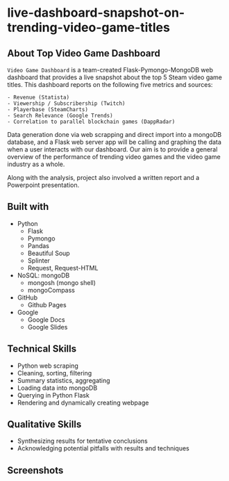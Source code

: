 # live-dashboard-snapshot-on-trending-video-game-titles

## About Top Video Game Dashboard

`Video Game Dashboard` is a team-created Flask-Pymongo-MongoDB web dashboard that provides a live snapshot about the top 5 Steam video game titles. This dashboard reports on the following five metrics and sources:

    - Revenue (Statista)
    - Viewership / Subscribership (Twitch)
    - Playerbase (SteamCharts)
    - Search Relevance (Google Trends)
    - Correlation to parallel blockchain games (DappRadar)

Data generation done via web scrapping and direct import into a mongoDB database, and a Flask web server app will be calling and graphing the data when a user interacts with our dashboard. Our aim is to provide a general overview of the performance of trending video games and the video game industry as a whole. 

Along with the analysis, project also involved a written report and a Powerpoint presentation.

## Built with
- Python
    - Flask
    - Pymongo
    - Pandas
    - Beautiful Soup
    - Splinter
    - Request, Request-HTML
- NoSQL: mongoDB
    - mongosh (mongo shell)
    - mongoCompass
- GitHub
    - Github Pages
- Google
    - Google Docs
    - Google Slides

## Technical Skills
- Python web scraping
- Cleaning, sorting, filtering
- Summary statistics, aggregating
- Loading data into mongoDB
- Querying in Python Flask
- Rendering and dynamically creating webpage

## Qualitative Skills
- Synthesizing results for tentative conclusions
- Acknowledging potential pitfalls with results and techniques

## Screenshots
